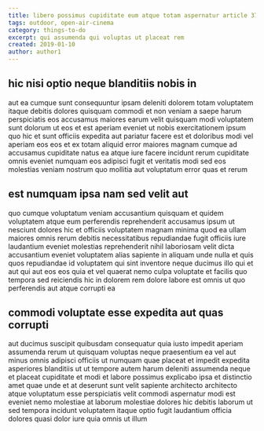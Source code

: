 ```yaml
---
title: libero possimus cupiditate eum atque totam aspernatur article 3746
tags: outdoor, open-air-cinema
category: things-to-do
excerpt: qui assumenda qui voluptas ut placeat rem
created: 2019-01-10
author: author1
---
```


## hic nisi optio neque blanditiis nobis in

aut ea cumque sunt consequuntur ipsam deleniti dolorem totam voluptatem itaque debitis dolores quisquam commodi et non veniam a saepe harum perspiciatis eos accusamus maiores earum velit quisquam modi voluptatem sunt dolorum ut eos et est aperiam eveniet ut nobis exercitationem ipsum quo hic et sunt officiis expedita aut pariatur facere est et doloribus modi vel aperiam eos eos et ex totam aliquid error maiores magnam cumque ad accusamus cupiditate natus ea atque iure facere incidunt rerum cupiditate omnis eveniet numquam eos adipisci fugit et veritatis modi sed eos molestias veniam nostrum quo mollitia aut voluptatum error quas et rerum

## est numquam ipsa nam sed velit aut

quo cumque voluptatum veniam accusantium quisquam et quidem voluptatem atque eum perferendis reprehenderit accusamus ipsum ut nesciunt dolores hic et officiis voluptatem magnam minima quod ea ullam maiores omnis rerum debitis necessitatibus repudiandae fugit officiis iure laudantium eveniet molestias reprehenderit nihil laboriosam velit dicta accusantium eveniet voluptatem alias sapiente in aliquam unde nulla et quis quos repudiandae id voluptatem qui sint inventore neque ducimus illo qui et aut qui aut eos eos quia et vel quaerat nemo culpa voluptate et facilis quo tempora sed reiciendis hic in dolorem rem dolore labore est omnis ut quo perferendis aut atque corrupti ea

## commodi voluptate esse expedita aut quas corrupti

aut ducimus suscipit quibusdam consequatur quia iusto impedit aperiam assumenda rerum ut quisquam voluptas neque praesentium ea vel aut minus omnis adipisci officiis ut numquam quae placeat et impedit expedita asperiores blanditiis ut ut tempore autem harum deleniti assumenda neque et placeat cupiditate et modi et labore possimus explicabo ipsa et distinctio amet quae unde et at deserunt sunt velit sapiente architecto architecto atque voluptatum esse perspiciatis velit commodi aspernatur modi est eveniet nemo molestiae at laborum molestiae dolores hic debitis laborum ut sed tempora incidunt voluptatem itaque optio fugit laudantium officia dolores quasi dolor iure quia omnis ut illum
